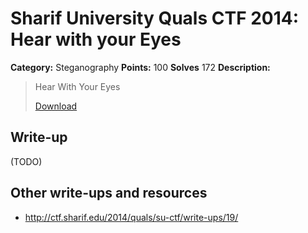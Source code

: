 # Sharif University Quals CTF 2014: Hear with your Eyes

**Category:** Steganography
**Points:** 100
**Solves** 172
**Description:**

> Hear With Your Eyes
>
> [Download](sound.wav.tar.gz)

## Write-up

(TODO)

## Other write-ups and resources

* <http://ctf.sharif.edu/2014/quals/su-ctf/write-ups/19/>
